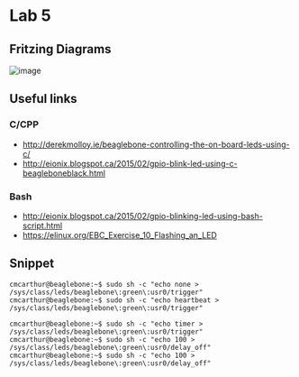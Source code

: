# Lab 5

## Fritzing Diagrams
![image](https://user-images.githubusercontent.com/16867443/33232803-6f7dbbd0-d1da-11e7-9c22-cdb7eff0613b.png)

## Useful links
### C/CPP
- http://derekmolloy.ie/beaglebone-controlling-the-on-board-leds-using-c/
- http://eionix.blogspot.ca/2015/02/gpio-blink-led-using-c-beagleboneblack.html
### Bash
- http://eionix.blogspot.ca/2015/02/gpio-blinking-led-using-bash-script.html
- https://elinux.org/EBC_Exercise_10_Flashing_an_LED

## Snippet
```shell
cmcarthur@beaglebone:~$ sudo sh -c "echo none > /sys/class/leds/beaglebone\:green\:usr0/trigger"
cmcarthur@beaglebone:~$ sudo sh -c "echo heartbeat > /sys/class/leds/beaglebone\:green\:usr0/trigger"
```
```shell
cmcarthur@beaglebone:~$ sudo sh -c "echo timer > /sys/class/leds/beaglebone\:green\:usr0/trigger"
cmcarthur@beaglebone:~$ sudo sh -c "echo 100 > /sys/class/leds/beaglebone\:green\:usr0/delay_off"
cmcarthur@beaglebone:~$ sudo sh -c "echo 100 > /sys/class/leds/beaglebone\:green\:usr0/delay_off"
```
